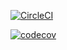 [![CircleCI](https://circleci.com/gh/sajadparacha/spring-recipie-project/tree/master.svg?style=svg)](https://circleci.com/gh/sajadparacha/spring-recipie-project/tree/master)

[![codecov](https://codecov.io/gh/sajadparacha/spring-recipie-project/branch/master/graph/badge.svg)](https://codecov.io/gh/sajadparacha/spring-recipie-project)